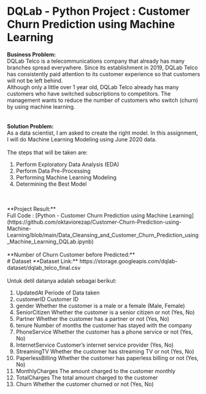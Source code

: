 # DQLab - Python Project : Customer Churn Prediction using Machine Learning

**Business Problem:**
<br>DQLab Telco is a telecommunications company that already has many branches spread everywhere. Since its establishment in 2019, DQLab Telco has consistently paid attention to its customer experience so that customers will not be left behind.
<br>Although only a little over 1 year old, DQLab Telco already has many customers who have switched subscriptions to competitors. The management wants to reduce the number of customers who switch (churn) by using machine learning.
<br>
<br>
<br> **Solution Problem:**
<br>As a data scientist, I am asked to create the right model. In this assignment, I will do Machine Learning Modeling using June 2020 data.
<br>
<br>The steps that will be taken are:
1.    Perform Exploratory Data Analysis (EDA)
2.    Perform Data Pre-Processing
3.    Performing Machine Learning Modeling
4.    Determining the Best Model
<br>
<br> **Project Result:**
<br>Full Code : [Python - Customer Churn Prediction using Machine Learning](https://github.com/oktaviorezap/Customer-Churn-Prediction-using-Machine-Learning/blob/main/Data_Cleansing_and_Customer_Churn_Prediction_using_Machine_Learning_DQLab.ipynb)
<br>
<br> **Number of Churn Customer before Predicted:**
<br>
# Dataset
**Dataset Link:** https://storage.googleapis.com/dqlab-dataset/dqlab_telco_final.csv
<br>
<br>Untuk detil datanya adalah sebagai berikut:

1. UpdatedAt Periode of Data taken
2. customerID Customer ID
3. gender Whether the customer is a male or a female (Male, Female)
4. SeniorCitizen Whether the customer is a senior citizen or not (Yes, No)
5. Partner Whether the customer has a partner or not (Yes, No)
6. tenure Number of months the customer has stayed with the company
7. PhoneService Whether the customer has a phone service or not (Yes, No)
8. InternetService Customer’s internet service provider (Yes, No)
9. StreamingTV Whether the customer has streaming TV or not (Yes, No)
10. PaperlessBilling Whether the customer has paperless billing or not (Yes, No)
11. MonthlyCharges The amount charged to the customer monthly
12. TotalCharges The total amount charged to the customer
13. Churn Whether the customer churned or not (Yes, No)

